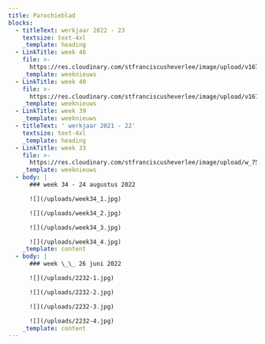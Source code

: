```yaml
---
title: Parochieblad
blocks:
  - titleText: werkjaar 2022 - 23
    textsize: text-4xl
    _template: heading
  - LinkTitle: week 46
    file: >-
      https://res.cloudinary.com/stfranciscusheverlee/image/upload/v1679129802/dummy_s4nfsw.pdf
    _template: weeknieuws
  - LinkTitle: week 40
    file: >-
      https://res.cloudinary.com/stfranciscusheverlee/image/upload/v1679128226/dummy_kthf9o.pdf
    _template: weeknieuws
  - LinkTitle: week 39
    _template: weeknieuws
  - titleText: ' werkjaar 2021 - 22'
    textsize: text-4xl
    _template: heading
  - LinkTitle: week 33
    file: >-
      https://res.cloudinary.com/stfranciscusheverlee/image/upload/w_75,h_75,c_fill,q_auto/v1667158495/Frando22-33_yjeno3.pdf
    _template: weeknieuws
  - body: |
      ### week 34 - 24 augustus 2022

      ![](/uploads/week34_1.jpg)

      ![](/uploads/week34_2.jpg)

      ![](/uploads/week34_3.jpg)

      ![](/uploads/week34_4.jpg)
    _template: content
  - body: |
      ### week \_\_ 26 juni 2022

      ![](/uploads/2232-1.jpg)

      ![](/uploads/2232-2.jpg)

      ![](/uploads/2232-3.jpg)

      ![](/uploads/2232-4.jpg)
    _template: content
---
```











